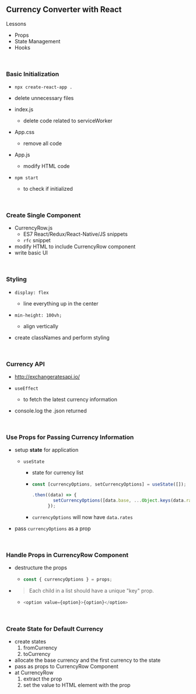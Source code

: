 ## Currency Converter with React

Lessons

- Props
- State Management
- Hooks

<br/>

### Basic Initialization

- `npx create-react-app .`

- delete unnecessary files
- index.js

  - delete code related to serviceWorker

- App.css
  - remove all code
- App.js
  - modify HTML code
- `npm start`
  - to check if initialized

<br/>

### Create Single Component

- CurrencyRow.js
  - ES7 React/Redux/React-Native/JS snippets
  - `rfc` snippet
- modify HTML to include CurrencyRow component
- write basic UI

<br/>

### Styling

- `display: flex`
  - line everything up in the center
- `min-height: 100vh;`

  - align vertically

- create classNames and perform styling

<br/>

### Currency API

- http://exchangeratesapi.io/

- `useEffect`
  - to fetch the latest currency information
- console.log the .json returned

<br/>

### Use Props for Passing Currency Information

- setup **state** for application

  - `useState`

    - state for currency list

    - ```javascript
      const [currencyOptions, setCurrencyOptions] = useState([]);

      .then((data) => {
              setCurrencyOptions([data.base, ...Object.keys(data.rates)]);
            });
      ```

    - `currencyOptions` will now have `data.rates`

- pass `currencyOptions` as a prop

<br/>

### Handle Props in CurrencyRow Component

- destructure the props

  - ```javascript
    const { currencyOptions } = props;
    ```

- > Each child in a list should have a unique "key" prop.

  - ```javascript
    <option value={option}>{option}</option>
    ```

<br/>

### Create State for Default Currency

- create states
  1. fromCurrency
  2. toCurrency
- allocate the base currency and the first currency to the state
- pass as props to CurrencyRow Component
- at CurrencyRow
  1. extract the prop
  2. set the value to HTML element with the prop
